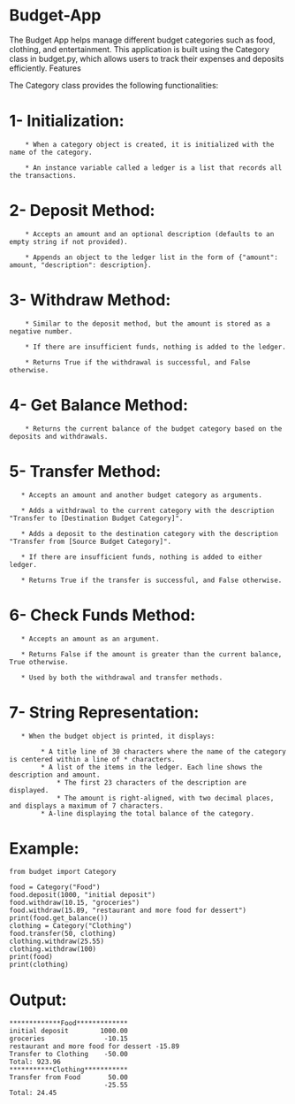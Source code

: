 # Budget-App
The Budget App helps manage different budget categories such as food, clothing, and entertainment. This application is built using the Category class in budget.py, which allows users to track their expenses and deposits efficiently.
Features

The Category class provides the following functionalities:

#  1- Initialization:
        
        * When a category object is created, it is initialized with the name of the category.
        
        * An instance variable called a ledger is a list that records all the transactions.

#  2- Deposit Method:
        
        * Accepts an amount and an optional description (defaults to an empty string if not provided).
        
        * Appends an object to the ledger list in the form of {"amount": amount, "description": description}.

#  3- Withdraw Method:
        
        * Similar to the deposit method, but the amount is stored as a negative number.
        
        * If there are insufficient funds, nothing is added to the ledger.
        
        * Returns True if the withdrawal is successful, and False otherwise.

#  4- Get Balance Method:
       
        * Returns the current balance of the budget category based on the deposits and withdrawals.

#  5- Transfer Method:
       
       * Accepts an amount and another budget category as arguments.
       
       * Adds a withdrawal to the current category with the description "Transfer to [Destination Budget Category]".
       
       * Adds a deposit to the destination category with the description "Transfer from [Source Budget Category]".
       
       * If there are insufficient funds, nothing is added to either ledger.
       
       * Returns True if the transfer is successful, and False otherwise.

#  6- Check Funds Method:
       
       * Accepts an amount as an argument.
       
       * Returns False if the amount is greater than the current balance, True otherwise.
       
       * Used by both the withdrawal and transfer methods.

#  7- String Representation:
       
       * When the budget object is printed, it displays:
            
            * A title line of 30 characters where the name of the category is centered within a line of * characters.
            * A list of the items in the ledger. Each line shows the description and amount.
                * The first 23 characters of the description are displayed.
                * The amount is right-aligned, with two decimal places, and displays a maximum of 7 characters.
            * A-line displaying the total balance of the category.

# Example:

    from budget import Category

    food = Category("Food")
    food.deposit(1000, "initial deposit")
    food.withdraw(10.15, "groceries")
    food.withdraw(15.89, "restaurant and more food for dessert")
    print(food.get_balance())
    clothing = Category("Clothing")
    food.transfer(50, clothing)
    clothing.withdraw(25.55)
    clothing.withdraw(100)
    print(food)
    print(clothing)

# Output:

    *************Food*************
    initial deposit        1000.00
    groceries               -10.15
    restaurant and more food for dessert -15.89
    Transfer to Clothing    -50.00
    Total: 923.96
    ***********Clothing***********
    Transfer from Food       50.00
                            -25.55
    Total: 24.45


